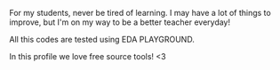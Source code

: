 For my students, never be tired of learning. I may have a lot of things to improve, but I'm on my way to be a better teacher everyday!


All this codes are tested using EDA PLAYGROUND. 

In this profile we love free source tools! <3
